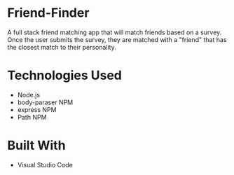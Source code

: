 # Friend-Finder
A full stack friend matching app that will match friends based on a survey. Once the user submits the survey, they are matched with a "friend" that has the closest match to their personality.


# Technologies Used
* Node.js
* body-paraser NPM 
* express NPM  
* Path NPM 

# Built With
* Visual Studio Code
